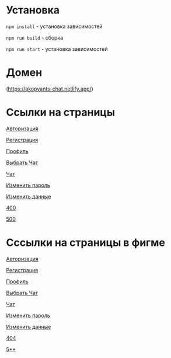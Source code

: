 # Установка

<code>npm install</code> - установка зависимостей

<code>npm run build</code> - сборка

<code>npm run start</code> - установка зависимостей

# Домен

(https://akopyants-chat.netlify.app/)

# Ссылки на страницы 
[Авторизация](https://akopyants-chat.netlify.app/#login)

[Регистрация](https://akopyants-chat.netlify.app/#sign-in)

[Профиль](https://akopyants-chat.netlify.app/#profile)

[Выбрать Чат](https://akopyants-chat.netlify.app/#choose-chat)

[Чат](https://akopyants-chat.netlify.app/#chat)

[Изменить пароль](https://akopyants-chat.netlify.app/#change-password)

[Изменить данные](https://akopyants-chat.netlify.app/#change-settings)

[400](https://akopyants-chat.netlify.app/#not-found)

[500](https://akopyants-chat.netlify.app/#error-page)


# Cссылки на страницы в фигме 

[Авторизация](https://www.figma.com/file/xpJY2gaqLFcgd0H1LbtUci/Untitled?type=design&node-id=25-20&mode=design&t=akUoru5DjIE8lYtc-4)

[Регистрация](https://www.figma.com/file/xpJY2gaqLFcgd0H1LbtUci/Untitled?type=design&node-id=27-63&mode=design&t=akUoru5DjIE8lYtc-11)

[Профиль](https://www.figma.com/file/xpJY2gaqLFcgd0H1LbtUci/Untitled?type=design&node-id=39-399&mode=design&t=akUoru5DjIE8lYtc-11)

[Выбрать Чат](https://www.figma.com/file/xpJY2gaqLFcgd0H1LbtUci/Untitled?type=design&node-id=32-147&mode=design&t=akUoru5DjIE8lYtc-11)

[Чат](https://www.figma.com/file/xpJY2gaqLFcgd0H1LbtUci/Untitled?type=design&node-id=38-216&mode=design&t=akUoru5DjIE8lYtc-11)

[Изменить пароль](https://www.figma.com/file/xpJY2gaqLFcgd0H1LbtUci/Untitled?type=design&node-id=43-484&mode=design&t=akUoru5DjIE8lYtc-11)

[Изменить данные](https://www.figma.com/file/xpJY2gaqLFcgd0H1LbtUci/Untitled?type=design&node-id=43-549&mode=design&t=akUoru5DjIE8lYtc-11)

[404](https://www.figma.com/file/xpJY2gaqLFcgd0H1LbtUci/Untitled?type=design&node-id=43-592&mode=design&t=akUoru5DjIE8lYtc-11)

[5**](https://www.figma.com/file/xpJY2gaqLFcgd0H1LbtUci/Untitled?type=design&node-id=48-596&mode=design&t=akUoru5DjIE8lYtc-11)


